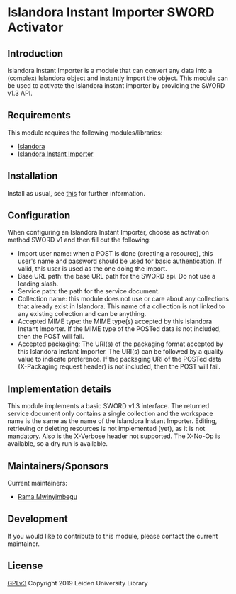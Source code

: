 # Islandora Instant Importer SWORD Activator

## Introduction

Islandora Instant Importer is a module that can convert any data into a (complex) Islandora object and instantly import the object.
This module can be used to activate the islandora instant importer by providing the SWORD v1.3 API.

## Requirements

This module requires the following modules/libraries:

* [Islandora](https://github.com/islandora/islandora)
* [Islandora Instant Importer](https://github.com/LeidenUniversityLibrary/islandora_instant_importer)

## Installation

Install as usual, see [this](https://drupal.org/documentation/install/modules-themes/modules-7) for further information.

## Configuration

When configuring an Islandora Instant Importer, choose as activation method SWORD v1 and then fill out the following:
* Import user name: when a POST is done (creating a resource), this user's name and password should be used for basic authentication. If valid, this user is used as the one doing the import.
* Base URL path: the base URL path for the SWORD api. Do not use a leading slash.
* Service path: the path for the service document.
* Collection name: this module does not use or care about any collections that already exist in Islandora. This name of a collection is not linked to any existing collection and can be anything.
* Accepted MIME type: the MIME type(s) accepted by this Islandora Instant Importer. If the MIME type of the POSTed data is not included, then the POST will fail.
* Accepted packaging: The URI(s) of the packaging format accepted by this Islandora Instant Importer. The URI(s) can be followed by a quality value to indicate preference. If the packaging URI of the POSTed data (X-Packaging request header) is not included, then the POST will fail.

## Implementation details

This module implements a basic SWORD v1.3 interface.
The returned service document only contains a single collection and the workspace name is the same as the name of the Islandora Instant Importer.
Editing, retrieving or deleting resources is not implemented (yet), as it is not mandatory.
Also is the X-Verbose header not supported. The X-No-Op is available, so a dry run is available.

## Maintainers/Sponsors

Current maintainers:

* [Rama Mwinyimbegu](https://github.com/ublrama)

## Development

If you would like to contribute to this module, please contact the current maintainer.

## License

[GPLv3](LICENSE.txt)
Copyright 2019 Leiden University Library

